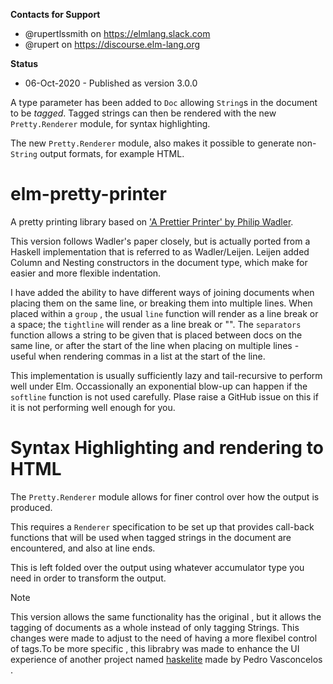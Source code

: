 **Contacts for Support**
- @rupertlssmith on https://elmlang.slack.com
- @rupert on https://discourse.elm-lang.org

**Status**

- 06-Oct-2020 - Published as version 3.0.0

A type parameter has been added to `Doc` allowing `String`s in the document to
be *tagged*. Tagged strings can then be rendered with the new `Pretty.Renderer`
module, for syntax highlighting.

The new `Pretty.Renderer` module, also makes it possible to generate non-`String`
output formats, for example HTML.

# elm-pretty-printer

A pretty printing library based on ['A Prettier Printer' by Philip Wadler](https://homepages.inf.ed.ac.uk/wadler/papers/prettier/prettier.pdf).

This version follows Wadler's paper closely, but is actually ported from a Haskell
implementation that is referred to as Wadler/Leijen. Leijen added Column and Nesting
constructors in the document type, which make for easier and more flexible indentation.

I have added the ability to have different ways of joining documents when placing them
on the same line, or breaking them into multiple lines. When placed within a `group`
, the usual `line` function will render as a line break or a space; the `tightline`
will render as a line break or "". The `separators` function allows a string to be
given that is placed between docs on the same line, or after the start of the line
when placing on multiple lines - useful when rendering commas in a list at the start
of the line.

This implementation is usually sufficiently lazy and tail-recursive to perform well
under Elm. Occassionally an exponential blow-up can happen if the `softline` function
is not used carefully. Plase raise a GitHub issue on this if it is not performing well
enough for you.

# Syntax Highlighting and rendering to HTML

The `Pretty.Renderer` module allows for finer control over how the output is produced.

This requires a `Renderer` specification to be set up that provides
call-back functions that will be used when tagged strings in the document are
encountered, and also at line ends.

This is left folded over the output using whatever accumulator type you need in order to transform the output.


> [!NOTE]
> This version allows the same functionality has the original , but it allows the tagging of documents as a whole instead of only tagging Strings. This changes were made to adjust to the need of having a more flexibel control of tags.To be more specific , this librabry was made to enhance the UI experience of another project named [haskelite](https://github.com/pbv/haskelite) made by Pedro Vasconcelos . 